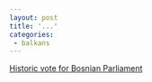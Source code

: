 ```yaml
---
layout: post
title: '...'
categories:
 - balkans
---
```


<a href="http://www.abc.net.au/news/justin/nat/newsnat-11jan2003-30.htm">Historic vote for Bosnian Parliament</a>

